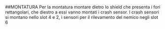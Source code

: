 ##MONTATURA
Per la montatura montare dietro  lo shield che presenta i fori rettangolari, che diestro a essi vanno montati i crash sensor.
I crash sensori si montano nello slot 4 e 2, i sensori per il rilevamento del nemico negli slot 6 
